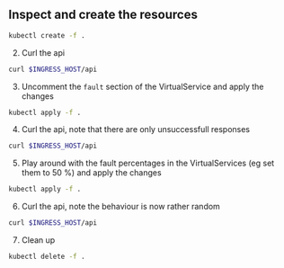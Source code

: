 ## Inspect and create the resources

```bash
kubectl create -f .
```

2. Curl the api 
```bash
curl $INGRESS_HOST/api
```

3. Uncomment the `fault` section of the VirtualService and apply the changes
```bash
kubectl apply -f .
```

4. Curl the api, note that there are only unsuccessfull responses
```bash
curl $INGRESS_HOST/api
```

5. Play around with the fault percentages in the VirtualServices (eg set them to 50 %) and apply the changes 
```bash
kubectl apply -f .
```

6. Curl the api, note the behaviour is now rather random
```bash
curl $INGRESS_HOST/api
```

7. Clean up
```bash
kubectl delete -f .
```